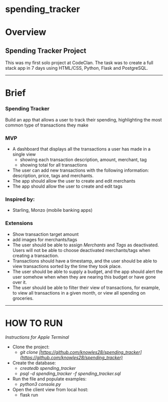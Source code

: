 # spending_tracker

# Overview

## **Spending Tracker Project**

This was my first solo project at CodeClan. The task was to create a full stack app in 7 days using HTML/CSS, Python, Flask and PostgreSQL.

---

# Brief

### **Spending Tracker**

Build an app that allows a user to track their spending, highlighting the most common type of transactions they make

### **MVP**

- A dashboard that displays all the transactions a user has made in a single view
    - showing each transaction description, amount, merchant, tag
    - showing total for all transactions
- The user can add new transactions with the following information: description, price,  tags and merchants.
- The app should allow the user to create and edit merchants
- The app should allow the user to create and edit tags

### **Inspired by:**

- Starling, Monzo (mobile banking apps)

### **Extensions**

- Show transaction target amount
- add images for merchants/tags
- The user should be able to assign *Merchants* and *Tags* as deactivated. Users will not be able to choose deactivated merchants/tags when creating a transaction.
- Transactions should have a timestamp, and the user should be able to view transactions sorted by the time they took place.
- The user should be able to supply a budget, and the app should alert the user somehow when when they are nearing this budget or have gone over it.
- The user should be able to filter their view of transactions, for example, to view all transactions in a given month, or view all spending on groceries.

---

# HOW TO RUN

*Instructions for Apple Terminal*

- Clone the project:
    - *git clone [https://github.com/knowles28/spending_tracker](https://github.com/knowles28/spending_tracker)*
- Create the database:
    - *createdb spending_tracker*
    - *psql -d spending_tracker -f spending_tracker.sql*
- Run the file and populate examples:
    - *python3 console.py*
- Open the client view from local host:
    - flask run
